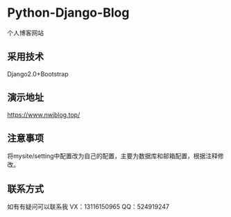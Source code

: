 # Python-Django-Blog
个人博客网站

## 采用技术
Django2.0+Bootstrap

## 演示地址
https://www.nwjblog.top/

## 注意事项
将mysite/setting中配置改为自己的配置，主要为数据库和邮箱配置，根据注释修改。

## 联系方式
如有有疑问可以联系我
VX：13116150965
QQ：524919247
